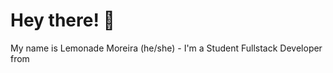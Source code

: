 Hey there! 👋
=================================

 My name is Lemonade Moreira (he/she) - I'm a Student Fullstack Developer from <img src="https://img.icons8.com/color/48/brazil-circular.png" width="13"/>
